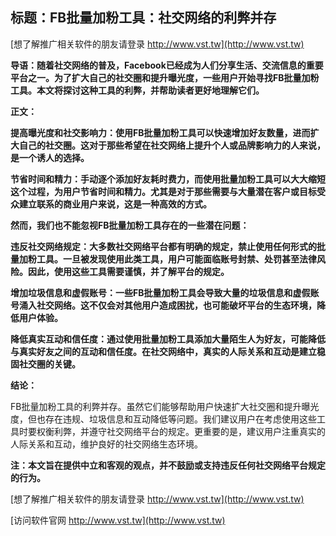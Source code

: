 ## **标题：FB批量加粉工具：社交网络的利弊并存**

[想了解推广相关软件的朋友请登录 http://www.vst.tw](http://www.vst.tw)

**导语：随着社交网络的普及，Facebook已经成为人们分享生活、交流信息的重要平台之一。为了扩大自己的社交圈和提升曝光度，一些用户开始寻找FB批量加粉工具。本文将探讨这种工具的利弊，并帮助读者更好地理解它们。**

**正文：**

**提高曝光度和社交影响力：使用FB批量加粉工具可以快速增加好友数量，进而扩大自己的社交圈。这对于那些希望在社交网络上提升个人或品牌影响力的人来说，是一个诱人的选择。**

**节省时间和精力：手动逐个添加好友耗时费力，而使用批量加粉工具可以大大缩短这个过程，为用户节省时间和精力。尤其是对于那些需要与大量潜在客户或目标受众建立联系的商业用户来说，这是一种高效的方式。**

**然而，我们也不能忽视FB批量加粉工具存在的一些潜在问题：**

**违反社交网络规定：大多数社交网络平台都有明确的规定，禁止使用任何形式的批量加粉工具。一旦被发现使用此类工具，用户可能面临账号封禁、处罚甚至法律风险。因此，使用这些工具需要谨慎，并了解平台的规定。**

**增加垃圾信息和虚假账号：一些FB批量加粉工具会导致大量的垃圾信息和虚假账号涌入社交网络。这不仅会对其他用户造成困扰，也可能破坏平台的生态环境，降低用户体验。**

**降低真实互动和信任度：通过使用批量加粉工具添加大量陌生人为好友，可能降低与真实好友之间的互动和信任度。在社交网络中，真实的人际关系和互动是建立稳固社交圈的关键。**

**结论：**

FB批量加粉工具的利弊并存。虽然它们能够帮助用户快速扩大社交圈和提升曝光度，但也存在违规、垃圾信息和互动降低等问题。我们建议用户在考虑使用这些工具时要权衡利弊，并遵守社交网络平台的规定。更重要的是，建议用户注重真实的人际关系和互动，维护良好的社交网络生态环境。

**注：本文旨在提供中立和客观的观点，并不鼓励或支持违反任何社交网络平台规定的行为。**

[想了解推广相关软件的朋友请登录 http://www.vst.tw](http://www.vst.tw)


[访问软件官网 http://www.vst.tw](http://www.vst.tw)
